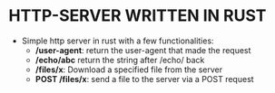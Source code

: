 # HTTP-SERVER WRITTEN IN RUST
- Simple http server in rust with a few functionalities:
    - **/user-agent**: return the user-agent that made the request 
    - **/echo/abc** return the string after /echo/ back
    - **/files/x**: Download a specified file from the server 
    - **POST /files/x**: send a file to the server via a POST request


